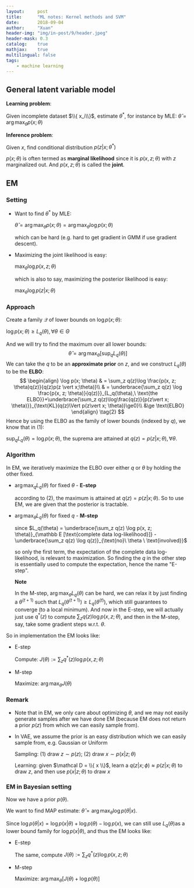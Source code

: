 ```yaml
---
layout:     post
title:      "ML notes: Kernel methods and SVM"
date:       2018-09-04
author:     "Xuan"
header-img: "img/in-post/9/header.jpeg"
header-mask: 0.3
catalog:    true
mathjax:    true
multilingual: false
tags:
    - machine learning
---
```


## General latent variable model

**Learning problem**: 

Given incomplete dataset $\\{ x_i\\}$, estimate $\theta^\ast$, for instance by MLE: $\hat \theta = \arg \max_\theta p(x;\theta)$

**Inference problem**: 

Given $x$, find conditional distribution $p(z \vert x; \theta^\ast)$



$p(x; \theta)$ is often termed as **marginal likelihood** since it is $p(x, z; \theta)$ with $z$ marginalized out. And $p(x, z; \theta)$ is called the **joint**.



## EM

### Setting

- Want to find $\theta^\ast$ by MLE:

  $\hat \theta = \arg \max_\theta p(x;\theta) = \arg \max_\theta \log p(x; \theta)$

  which can be hard (e.g. hard to get gradient in GMM if use gradient descent).

- Maximizing the joint likelihood is easy:

  $\max_\theta \log p(x, z; \theta)$

  which is also to say, maximizing the posterior likelihood is easy:

  $\max_\theta \log p(z \vert x ; \theta)$



### Approach

Create a family $\mathcal Q$ of lower bounds on $\log p(x; \theta)$:

$\log p(x ; \theta) \ge L_q(\theta), \forall \theta \in \Theta$

And we will try to find the maximum over all lower bounds:
$$
\hat \theta = \arg \max_\theta [\sup_q L_q(\theta)] \tag{1}
$$
We can take the $q$ to be an **approximate prior** on $z$, and we construct $L_q(\theta)$ to be the **ELBO**:
$$
\begin{align} 
\log p(x; \theta)
& = \sum_z q(z)\log \frac{p(x, z; \theta)q(z)}{q(z)p(z \vert x;\theta)}\\
& = \underbrace{\sum_z q(z) \log \frac{p(x, z; \theta)}{q(z)}}_{L_q(\theta),\ \text{the ELBO}}+\underbrace{\sum_z q(z)\log\frac{q(z)}{p(z\vert x; \theta)}}_{\text{KL}(q(z)\Vert p(z\vert x; \theta))\ge0}\\
&\ge \text{ELBO}
\end{align} \tag{2}
$$
Hence by using the ELBO as the family of lower bounds (indexed by $q$), we know that in (1):

$\sup_q L_q(\theta) = \log p(x; \theta)$, the suprema are attained at $q(z) = p(z \vert x; \theta), \forall \theta$.



### Algorithm

In EM, we iteratively maximize the ELBO over either $q$ or $\theta$ by holding the other fixed.

- $\arg \max_q L_q(\theta)$ for fixed $\theta$ - **E-step**

  according to (2), the maximum is attained at $q(z) = p(z \vert x; \theta)$. So to use EM, we are given that the posterior is tractable.

- $\arg \max_\theta L_q(\theta)$ for fixed $q$ - **M-step**

  since $L_q(\theta) = \underbrace{\sum_z q(z) \log p(x, z; \theta)}_{\mathbb E [\text{complete data log-likelihood}]} - \underbrace{\sum_z q(z) \log q(z)}_{\text{no}\ \theta \ \text{involved}}$

  so only the first term, the expectation of the complete data log-likelihood, is relevant to maximization. So finding the $q$ in the other step is essentially used to compute the expectation, hence the name "E-step".

  **Note**

  In the M-step, $\arg \max_\theta L_q(\theta)$ can be hard, we can relax it by just finding a $\theta^{(t+1)}$ such that $L_q(\theta^{(t+1)}) \ge L_q(\theta^{(t)})$, which still guarantees to converge (to a local minimum). And now in the E-step, we will actually just use $q^\ast(z)$ to compute $\sum_z q(z) \log p(x, z; \theta)$, and then in the M-step, say, take some gradient steps w.r.t. $\theta$.


So in implementation the EM looks like:

- E-step

  Compute: $J(\theta) := \sum_z q^\ast(z) \log p(x, z ; \theta)$

- M-step

  Maximize: $\arg \max_\theta J(\theta)$



### Remark

- Note that in EM, we only care about optimizing $\theta$, and we may not easily generate samples after we have done EM (because EM does not return a prior $p(z)$ from which we can easily sample from).

- In VAE, we assume the prior is an easy distribution which we can easily sample from, e.g. Gaussian or Uniform

  Sampling: (1) draw $z \sim p(z)$; (2) draw $x \sim p(x|z; \theta)$

  Learning: given $\mathcal D = \\{ x \\}$, learn a $q(z \vert x; \phi) \approx p(z\vert x; \theta)$ to draw $z$, and then use $p(x \vert z; \theta)$ to draw $x$



### EM in Bayesian setting

Now we have a prior $p(\theta)$.

We want to find MAP estimate: $\hat \theta = \arg \max_\theta \log p(\theta \vert x)$.

Since $\log p(\theta \vert x) = \log p(x \vert \theta) + \log p(\theta) - \log p(x)​$, we can still use $L_q(\theta)​$ as a lower bound family for $\log p(x \vert \theta)​$, and thus the EM looks like:

- E-step

  The same, compute $J(\theta) := \sum_z q^\ast(z) \log p(x, z ; \theta)$

- M-step

  Maximize: $\arg \max_\theta [J(\theta) + \log p(\theta)]$